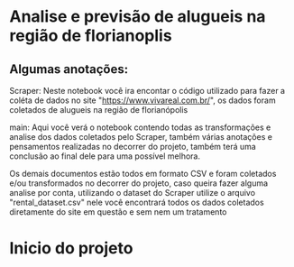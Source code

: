 # Analise e previsão de alugueis na região de florianoplis

## Algumas anotações:

Scraper: Neste notebook você ira encontar o código utilizado para fazer a coléta de dados no site "https://www.vivareal.com.br/", os dados foram coletados
de alugueis na região de florianópolis

main: Aqui você verá o notebook contendo todas as transformações e analise dos dados coletados pelo Scraper, também várias anotações e pensamentos realizadas
no decorrer do projeto, também terá uma conclusão ao final dele para uma possível melhora.

Os demais documentos estão todos em formato CSV e foram coletados e/ou transformados no decorrer do projeto, caso queira fazer alguma analise por conta, utilizando
o dataset do Scraper utilize o arquivo "rental_dataset.csv" nele você encontrará todos os dados coletados diretamente do site em questão e sem nem um tratamento

# Inicio do projeto
